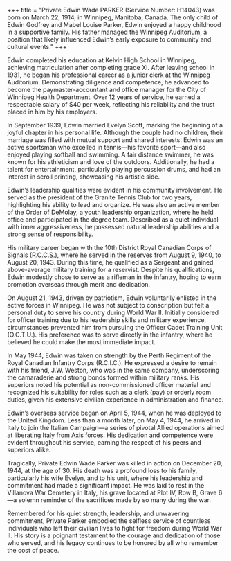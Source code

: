 +++
title = "Private Edwin Wade PARKER (Service Number: H14043) was born on March 22, 1914, in Winnipeg, Manitoba, Canada. The only child of Edwin Godfrey and Mabel Louise Parker, Edwin enjoyed a happy childhood in a supportive family. His father managed the Winnipeg Auditorium, a position that likely influenced Edwin’s early exposure to community and cultural events."
+++


Edwin completed his education at Kelvin High School in Winnipeg, achieving matriculation after completing grade XI. After leaving school in 1931, he began his professional career as a junior clerk at the Winnipeg Auditorium. Demonstrating diligence and competence, he advanced to become the paymaster-accountant and office manager for the City of Winnipeg Health Department. Over 12 years of service, he earned a respectable salary of $40 per week, reflecting his reliability and the trust placed in him by his employers.

In September 1939, Edwin married Evelyn Scott, marking the beginning of a joyful chapter in his personal life. Although the couple had no children, their marriage was filled with mutual support and shared interests. Edwin was an active sportsman who excelled in tennis—his favorite sport—and also enjoyed playing softball and swimming. A fair distance swimmer, he was known for his athleticism and love of the outdoors. Additionally, he had a talent for entertainment, particularly playing percussion drums, and had an interest in scroll printing, showcasing his artistic side.

Edwin’s leadership qualities were evident in his community involvement. He served as the president of the Granite Tennis Club for two years, highlighting his ability to lead and organize. He was also an active member of the Order of DeMolay, a youth leadership organization, where he held office and participated in the degree team. Described as a quiet individual with inner aggressiveness, he possessed natural leadership abilities and a strong sense of responsibility.

His military career began with the 10th District Royal Canadian Corps of Signals (R.C.C.S.), where he served in the reserves from August 9, 1940, to August 20, 1943. During this time, he qualified as a Sergeant and gained above-average military training for a reservist. Despite his qualifications, Edwin modestly chose to serve as a rifleman in the infantry, hoping to earn promotion overseas through merit and dedication.

On August 21, 1943, driven by patriotism, Edwin voluntarily enlisted in the active forces in Winnipeg. He was not subject to conscription but felt a personal duty to serve his country during World War II. Initially considered for officer training due to his leadership skills and military experience, circumstances prevented him from pursuing the Officer Cadet Training Unit (O.C.T.U.). His preference was to serve directly in the infantry, where he believed he could make the most immediate impact.

In May 1944, Edwin was taken on strength by the Perth Regiment of the Royal Canadian Infantry Corps (R.C.I.C.). He expressed a desire to remain with his friend, J.W. Weston, who was in the same company, underscoring the camaraderie and strong bonds formed within military ranks. His superiors noted his potential as non-commissioned officer material and recognized his suitability for roles such as a clerk (pay) or orderly room duties, given his extensive civilian experience in administration and finance.

Edwin’s overseas service began on April 5, 1944, when he was deployed to the United Kingdom. Less than a month later, on May 4, 1944, he arrived in Italy to join the Italian Campaign—a series of pivotal Allied operations aimed at liberating Italy from Axis forces. His dedication and competence were evident throughout his service, earning the respect of his peers and superiors alike.

Tragically, Private Edwin Wade Parker was killed in action on December 20, 1944, at the age of 30. His death was a profound loss to his family, particularly his wife Evelyn, and to his unit, where his leadership and commitment had made a significant impact. 
He was laid to rest in the Villanova War Cemetery in Italy, his grave located at Plot IV, Row B, Grave 6—a solemn reminder of the sacrifices made by so many during the war.

Remembered for his quiet strength, leadership, and unwavering commitment, Private Parker embodied the selfless service of countless individuals who left their civilian lives to fight for freedom during World War II. His story is a poignant testament to the courage and dedication of those who served, and his legacy continues to be honored by all who remember the cost of peace.
